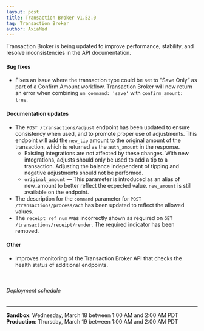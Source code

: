 ```yaml
---
layout: post
title: Transaction Broker v1.52.0
tag: Transaction Broker
author: AxiaMed
---
```


Transaction Broker is being updated to improve performance, stability, and resolve  inconsistencies in the API documentation.

#### Bug fixes
* Fixes an issue where the transaction type could be set to “Save Only” as part of a Confirm Amount workflow. Transaction Broker will now return an error when combining `um_command: 'save'` with `confirm_amount: true`. 

#### Documentation updates
* The `POST /transactions/adjust` endpoint has been updated to ensure consistency when used, and to promote proper use of adjustments. This endpoint will add the `new_tip` amount to the original amount of the transaction, which is returned as the `auth_amount` in the response. 
  * Existing integrations are not affected by these changes. With new integrations, adjusts should only be used to add a tip to a transaction. Adjusting the balance independent of tipping and negative adjustments should not be performed.
  * `original_amount` — This parameter is introduced as an alias of new_amount to better reflect the expected value. `new_amount` is still available on the endpoint.
* The description for the `command` parameter for `POST /transactions/process/ach` has been updated to reflect the allowed values. 
* The `receipt_ref_num` was incorrectly shown as required on `GET /transactions/receipt/render`. The required indicator has been removed.

#### Other
* Improves monitoring of the Transaction Broker API that checks the health status of additional endpoints.

&nbsp;  
###### Deployment schedule
* * *
**Sandbox**: Wednesday, March 18 between 1:00 AM and 2:00 AM PDT
<br>
**Production**: Thursday, March 19 between 1:00 AM and 2:00 AM PDT
